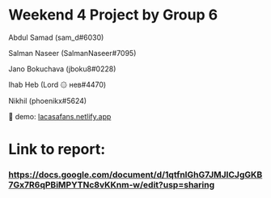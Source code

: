 # Weekend 4 Project by Group 6

Abdul Samad (sam_d#6030)

Salman Naseer (SalmanNaseer#7095)

Jano Bokuchava (jboku8#0228)

Ihab Heb (Lord ۞ ʜев#4470)

Nikhil (phoenikx#5624)


🚀 demo: <a href="https://lacasafans.netlify.app">lacasafans.netlify.app</a>

# Link to report:
### <a href="https://docs.google.com/document/d/1qtfnlGhG7JMJlCJgGKB7Gx7R6qPBiMPYTNc8vKKnm-w/edit?usp=sharing"> https://docs.google.com/document/d/1qtfnlGhG7JMJlCJgGKB7Gx7R6qPBiMPYTNc8vKKnm-w/edit?usp=sharing </a>
